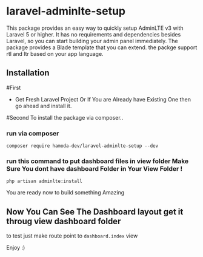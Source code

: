 # laravel-adminlte-setup
This package provides an easy way to quickly setup AdminLTE v3 with Laravel 5 or higher. It has no requirements and dependencies besides Laravel, so you can start building your admin panel immediately. The package provides a Blade template that you can extend. the packge support rtl and ltr based on your app language.

## Installation

#First 
 - Get Fresh Laravel Project Or If You are Already have Existing One then go ahead and install it.

#Second
To install the package via composer..

### run via composer
`composer require hamoda-dev/laravel-adminlte-setup --dev`

### run this command to put dashboard files in view folder Make Sure You dont have dashboard Folder in Your View Folder !
`php artisan adminlte:install`

You are ready now to build something Amazing

## Now You Can See The Dashboard layout get it throug view dashboard folder 
to test just make route point to `dashboard.index` view


Enjoy :)
